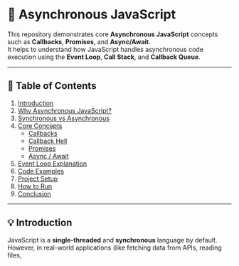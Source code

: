 # 🚀 Asynchronous JavaScript

This repository demonstrates core **Asynchronous JavaScript** concepts such as **Callbacks**, **Promises**, and **Async/Await**.  
It helps to understand how JavaScript handles asynchronous code execution using the **Event Loop**, **Call Stack**, and **Callback Queue**.

---

## 📘 Table of Contents
1. [Introduction](#introduction)
2. [Why Asynchronous JavaScript?](#why-asynchronous-javascript)
3. [Synchronous vs Asynchronous](#synchronous-vs-asynchronous)
4. [Core Concepts](#core-concepts)
   - [Callbacks](#callbacks)
   - [Callback Hell](#callback-hell)
   - [Promises](#promises)
   - [Async / Await](#async--await)
5. [Event Loop Explanation](#event-loop-explanation)
6. [Code Examples](#code-examples)
7. [Project Setup](#project-setup)
8. [How to Run](#how-to-run)
9. [Conclusion](#conclusion)

---

## 💡 Introduction
JavaScript is a **single-threaded** and **synchronous** language by default.  
However, in real-world applications (like fetching data from APIs, reading files,
